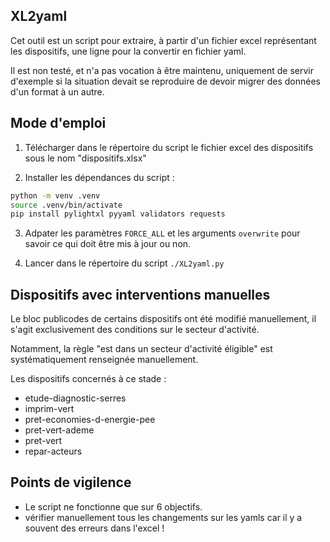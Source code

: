 ## XL2yaml

Cet outil est un script pour extraire, à partir d'un fichier excel 
représentant les dispositifs, une ligne pour la convertir en fichier yaml.

Il est non testé, et n'a pas vocation à être maintenu, uniquement de servir 
d'exemple si la situation devait se reproduire de devoir migrer des données 
d'un format à un autre.

## Mode d'emploi

1. Télécharger dans le répertoire du script le fichier excel des dispositifs 
   sous le nom "dispositifs.xlsx"

2. Installer les dépendances du script :

```bash
python -m venv .venv
source .venv/bin/activate
pip install pylightxl pyyaml validators requests
```

3. Adpater les paramètres `FORCE_ALL` et les arguments `overwrite` pour savoir ce qui doit être mis à jour ou non. 

4. Lancer dans le répertoire du script `./XL2yaml.py`

## Dispositifs avec interventions manuelles

Le bloc publicodes de certains dispositifs ont été modifié manuellement, il s'agit exclusivement des conditions sur le secteur d'activité. 

Notamment, la règle "est dans un secteur d'activité éligible" est systématiquement renseignée manuellement. 

Les dispositifs concernés à ce stade :

- etude-diagnostic-serres
- imprim-vert
- pret-economies-d-energie-pee
- pret-vert-ademe
- pret-vert
- repar-acteurs

## Points de vigilence 
- Le script ne fonctionne que sur 6 objectifs.
- vérifier manuellement tous les changements sur les yamls car il y a souvent des erreurs dans l'excel ! 
